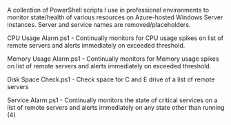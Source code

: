A collection of PowerShell scripts I use in professional environments to monitor state/health of various resources on Azure-hosted Windows Server instances. 
Server and service names are removed/placeholders.

CPU Usage Alarm.ps1 - Continually monitors for CPU usage spikes on list of remote servers and alerts immediately on exceeded threshold.

Memory Usage Alarm.ps1 - Continually monitors for Memory usage spikes on list of remote servers and alerts immediately on exceeded threshold.

Disk Space Check.ps1 - Check space for C and E drive of a list of remote servers

Service Alarm.ps1 - Continually monitors the state of critical services on a list of remote servers and alerts immediately on any state other than running (4)
